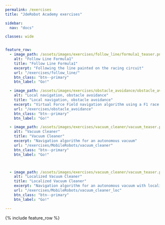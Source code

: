 ```yaml
---
permalink: /exercises
title: "JdeRobot Academy exercises"

sidebar:
  nav: "docs"

classes: wide


feature_row:
  - image_path: /assets/images/exercises/follow_line/formula1_teaser.png
    alt: "Follow Line Formula1"
    title: "Follow Line Formula1"
    excerpt: "Following the line painted on the racing circuit"
    url: "/exercises/follow_line/"
    btn_class: "btn--primary"
    btn_label: "Go!"

  - image_path: /assets/images/exercises/obstacle_avoidance/obstacle_avoidance_teaser_gallery.png
    alt: "Local navigation, obstacle avoidance"
    title: "Local navigation, obstacle avoidance"
    excerpt: "Virtual Force Field navigation algorithm using a F1 race car"
    url: "/exercises/obstacle_avoidance"
    btn_class: "btn--primary"
    btn_label: "Go!"

  - image_path: /assets/images/exercises/vacuum_cleaner/vacuum_teaser.png
    alt: "Vacuum Cleaner"
    title: "Vacuum Cleaner"
    excerpt: "Navigation algorithm for an autonomous vacuum"
    url: "/exercises/MobileRobots/vacuum_cleaner"
    btn_class: "btn--primary"
    btn_label: "Go!"



  - image_path: /assets/images/exercises/vacuum_cleaner/vacuum_teaser.png
    alt: "Localized Vacuum Cleaner"
    title: "Localized Vacuum Cleaner"
    excerpt: "Navigation algorithm for an autonomous vacuum with localization"
    url: "/exercises/MobileRobots/vacuum_cleaner_loc"
    btn_class: "btn--primary"
    btn_label: "Go!"

---
```





{% include feature_row %}

